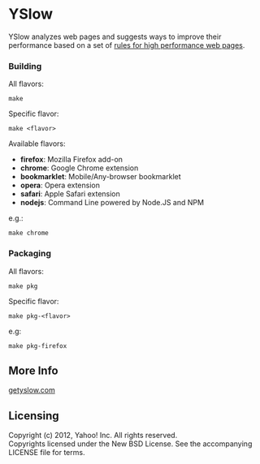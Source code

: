 YSlow
=====

YSlow analyzes web pages and suggests ways to improve their performance based on a set of [rules for high performance web pages](http://developer.yahoo.com/performance/rules.html).

### Building

All flavors:

    make

Specific flavor:

    make <flavor>

Available flavors:

* **firefox**: Mozilla Firefox add-on
* **chrome**: Google Chrome extension
* **bookmarklet**: Mobile/Any-browser bookmarklet
* **opera**: Opera extension
* **safari**: Apple Safari extension
* **nodejs**: Command Line powered by Node.JS and NPM

e.g.:

    make chrome

### Packaging

All flavors:
    
    make pkg

Specific flavor:

    make pkg-<flavor>

e.g:

    make pkg-firefox

More Info
---------

[getyslow.com](http://getyslow.com)

Licensing
---------

Copyright (c) 2012, Yahoo! Inc.  All rights reserved.  
Copyrights licensed under the New BSD License. See the accompanying LICENSE file for terms.
